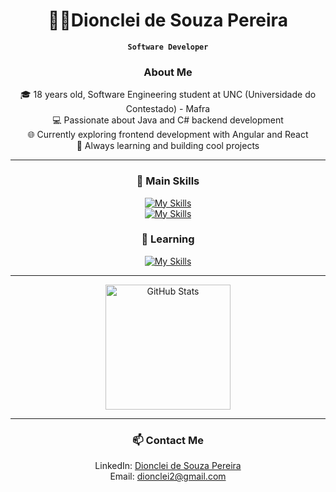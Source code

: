 <div align=center>

# 👨‍💻Dionclei de Souza Pereira

**`Software Developer`**

### About Me
 🎓 18 years old, Software Engineering student at UNC (Universidade do Contestado) - Mafra <br>
 💻 Passionate about Java and C# backend development <br>
 🌐 Currently exploring frontend development with Angular and React <br>
 🚀 Always learning and building cool projects <br>

</div>

---

<div align=center>

### 🚀 Main Skills

[![My Skills](https://skillicons.dev/icons?i=java,ts,cs,spring,rabbitmq,graphql)](https://skillicons.dev) <br>
[![My Skills](https://skillicons.dev/icons?i=hibernate,bootstrap,dotnet,maven,mysql,sqlite)](https://skillicons.dev)

</div>

<div align=center>

### 📝 Learning

[![My Skills](https://skillicons.dev/icons?i=angular,docker,aws,react,mongodb,nodejs)](https://skillicons.dev)

</div>

---

<p align="center">
  <img 
    alt="GitHub Stats" 
    height="200"
    src="https://github-readme-stats.vercel.app/api/top-langs/?username=Dionclei-Pereira&theme=radical&layout=compact&langs_count=6&hide=html,dockerfile" 
  />
</p>

---

<div align=center>

### 📫 Contact Me
 LinkedIn: [Dionclei de Souza Pereira](https://www.linkedin.com/in/dionclei-de-souza-pereira-07287726b/) <br>
 Email: dionclei2@gmail.com
      
</div>
